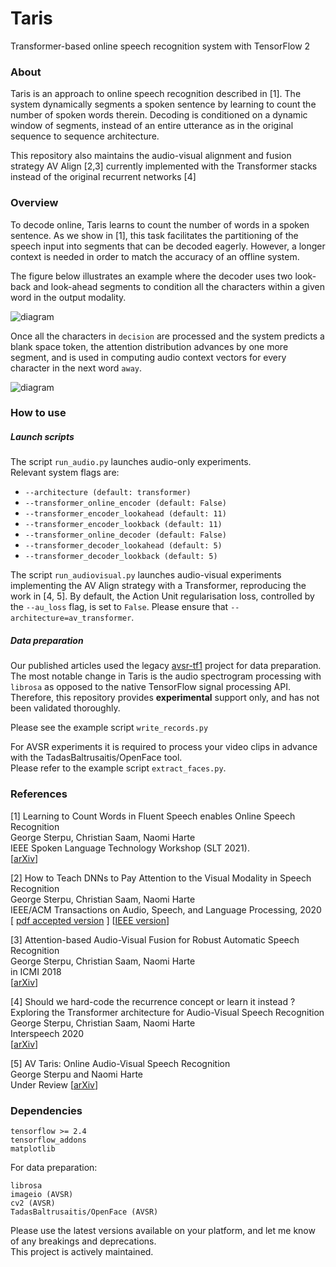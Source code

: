 # Taris
Transformer-based online speech recognition system with TensorFlow 2

### About

Taris is an approach to online speech recognition described in [1].
The system dynamically segments a spoken sentence by learning to count the number of spoken words therein.
Decoding is conditioned on a dynamic window of segments, instead of an entire utterance as in the original sequence to sequence architecture.

This repository also maintains the audio-visual alignment and fusion strategy AV Align [2,3] currently implemented with the Transformer stacks instead of the original recurrent networks [4]


### Overview
To decode online, Taris learns to count the number of words in a spoken sentence. As we show in [1], 
this task facilitates the partitioning of the speech input into segments that can be decoded eagerly.
However, a longer context is needed in order to match the accuracy of an offline system.

The figure below illustrates an example where the decoder uses two look-back and look-ahead segments
to condition all the characters within a given word in the output modality.

![diagram](./img/taris.png)

Once all the characters in `decision` are processed and the system predicts a blank space token,
the attention distribution advances by one more segment, and is used in computing audio context vectors
for every character in the next word `away`.


![diagram](./img/taris2.png)


### How to use

##### Launch scripts
The script `run_audio.py` launches audio-only experiments.\
Relevant system flags are:

+ `--architecture (default: transformer)`
+ `--transformer_online_encoder (default: False)`
+ `--transformer_encoder_lookahead (default: 11)`
+ `--transformer_encoder_lookback (default: 11)`
+ `--transformer_online_decoder (default: False)`
+ `--transformer_decoder_lookahead (default: 5)`
+ `--transformer_decoder_lookback (default: 5)`

The script `run_audiovisual.py` launches audio-visual experiments implementing the AV Align strategy with a Transformer,
reproducing the work in [4, 5]. By default, the Action Unit regularisation loss, controlled by the `--au_loss` flag,
is set to `False`. Please ensure that `--architecture=av_transformer`.

##### Data preparation

Our published articles used the legacy [avsr-tf1](https://github.com/georgesterpu/avsr-tf1) project for data preparation.
\
The most notable change in Taris is the audio spectrogram processing with `librosa` as opposed to the native TensorFlow signal processing API. 
Therefore, this repository provides **experimental** support only, and has not been validated thoroughly. 


Please see the example script `write_records.py`

For AVSR experiments it is required to process your video clips in advance with the TadasBaltrusaitis/OpenFace tool.
\
Please refer to the example script `extract_faces.py`.

### References

[1] Learning to Count Words in Fluent Speech enables Online Speech Recognition\
George Sterpu, Christian Saam, Naomi Harte\
IEEE Spoken Language Technology Workshop (SLT 2021).\
[[arXiv](https://arxiv.org/abs/2006.04928)]

[2] How to Teach DNNs to Pay Attention to the Visual Modality in Speech Recognition\
George Sterpu, Christian Saam, Naomi Harte\
IEEE/ACM Transactions on Audio, Speech, and Language Processing, 2020\
[ [pdf accepted version](https://raw.githubusercontent.com/georgesterpu/georgesterpu.github.io/master/papers/taslp2020.pdf) ] [[IEEE version](https://ieeexplore.ieee.org/document/9035650)]

[3] Attention-based Audio-Visual Fusion for Robust Automatic Speech Recognition\
George Sterpu, Christian Saam, Naomi Harte\
in ICMI 2018\
[[arXiv](https://arxiv.org/abs/1809.01728)]

[4] Should we hard-code the recurrence concept or learn it instead ?
Exploring the Transformer architecture for Audio-Visual Speech Recognition \
George Sterpu, Christian Saam, Naomi Harte\
Interspeech 2020\
[[arXiv](https://arxiv.org/abs/2005.09297)]

[5] AV Taris: Online Audio-Visual Speech Recognition\
George Sterpu and Naomi Harte\
Under Review
[[arXiv](https://arxiv.org/abs/2012.07467)]


### Dependencies
```
tensorflow >= 2.4
tensorflow_addons
matplotlib
```
For data preparation:
```
librosa
imageio (AVSR)
cv2 (AVSR)
TadasBaltrusaitis/OpenFace (AVSR)
```
Please use the latest versions available on your platform, and let me know of any breakings and deprecations.
\
This project is actively maintained.
